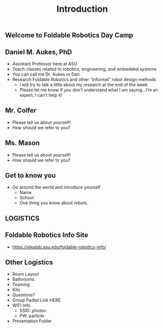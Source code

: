 ﻿---
title: Introduction
---

## Welcome to Foldable Robotics Day Camp


## Daniel M. Aukes, PhD


* Assistant Professor here at ASU
* Teach classes related to robotics, engineering, and embedded systems
* You can call me Dr. Aukes or Dan
* Research Foldable Robotics and other “informal” robot design methods
  * I will try to talk a little about my research at the end of the week
  * Please let me know if you don’t understand what I am saying…I’m an expert, I can’t help it!

## Mr. Colfer


* Please tell us about yourself!
* How should we refer to you?

## Ms. Mason


* Please tell us about yourself!
* How should we refer to you?

## Get to know you


* Go around the world and introduce yourself
  * Name
  * School
  * One thing you know about robots.

## LOGISTICS


## Foldable Robotics Info Site


* https://idealab.asu.edu/foldable-robotics-info/

## Other Logistics


* Room Layout
* Bathrooms
* Teaming
* Kits
* Questions?
* Group Padlet Link HERE
* WIFI Info
  * SSID: photon
  * PW: particle
* Presentation Folder


